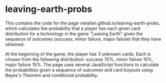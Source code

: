 # leaving-earth-probs

This contains the code for the page vietafan.github.io/leaving-earth-probs, which calculates the probability that a player has each given card distribution for a technology in the game "Leaving Earth" given the sequence of outcomes (success, minor failure, major failure) that they have obtained. 

At the beginning of the game, the player has 3 unknown cards. Each is chosen from the following distribution: success 70%, minor failure 15%, major failure 15%. The page uses several JavaScript functions to calculate the probabilities given a sequence of outcomes and card buyouts using Bayes's Theorem and conditional probability.
